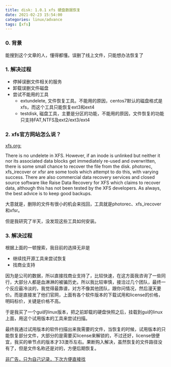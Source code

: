 ```yaml
---
title: disk: 1.0.1 xfs 硬盘数据恢复
date: 2021-02-23 15:54:00
categories: linux/advance
tags: [xfs]
---
```


### 0. 背景
能搜到这个文章的人，懂得都懂。误删了线上文件，只能想办法恢复了

### 1. 解决过程
- 停掉误删文件相关的服务
- 卸载误删文件磁盘
- 尝试不能用的工具
  - extundelete, 文件恢复工具。不能用的原因，centos7默认的磁盘格式是xfs，而这个工具只能恢复ext3和ext4
  - testdisk, 磁盘工具，主要是分区的功能，不能用的原因，文件恢复的功能只支持FAT,NTFS及ext2/ext3/ext4

### 2. xfs官方网站怎么说？
[xfs.org: ](https://xfs.org/index.php/XFS_FAQ#Q:_Does_the_filesystem_have_an_undelete_capability.3F)

There is no undelete in XFS.
However, if an inode is unlinked but neither it nor its associated data blocks get immediately re-used and overwritten, there is some small chance to recover the file from the disk.
photorec, xfs_irecover or xfsr are some tools which attempt to do this, with varying success.
There are also commercial data recovery services and closed source software like Raise Data Recovery for XFS which claims to recover data, although this has not been tested by the XFS developers.
As always, the best advice is to keep good backups.

大意就是，删除的文件有很小的机会来找回，工具就是photorec、xfs_irecover和xfsr。

但是我研究了半天，没发现这些工具如何安装。

### 3. 解决过程
根据上面的一顿搜索，我目前的选择无非是
- 继续找开源工具来尝试恢复
- 找商业支持

因为是公司的数据，所以直接找商业支持了，比较快速，在这方面我咨询了一些同行，大部分人都是血淋淋的被骗历史。所以我比较审慎，接洽过几个团队，最终一个反应最冷淡的，我觉得最靠谱，对方不像其他团队，跟你问情况，然后漫天要价。而是直接发了他们官网，上面有各个软件版本的下载试用和license的价格，明码标价，关键是价格不高。

于是我买了一个gui的linux版本，把之前卸载的硬盘快照之后，挂载到gui的linux上面，用这个试用版本的工具来尝试扫描。

最终我通过试用版本的软件扫描出来我需要的文件，当恢复的时候，试用版本的只能恢复部分文件，大部分的是需要买license来解锁的，不过还好，license很便宜，我买的单节点的版本才33澳币左右。果断购入解决，虽然恢复的文件路径没有了，但是文件名称还是对的，方便后期恢复。

[非广告，只为自己记录，下次方便直接找](https://www.ufsexplorer.com)